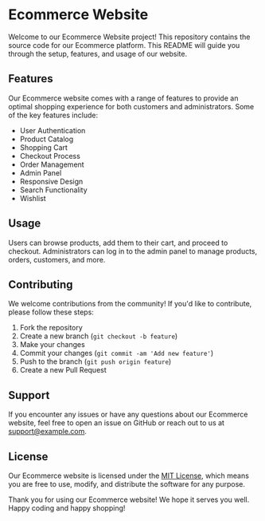 # Ecommerce Website

Welcome to our Ecommerce Website project! This repository contains the source code for our Ecommerce platform. This README will guide you through the setup, features, and usage of our website.

## Features

Our Ecommerce website comes with a range of features to provide an optimal shopping experience for both customers and administrators. Some of the key features include:

- User Authentication
- Product Catalog
- Shopping Cart
- Checkout Process
- Order Management
- Admin Panel
- Responsive Design
- Search Functionality
- Wishlist

## Usage

Users can browse products, add them to their cart, and proceed to checkout. Administrators can log in to the admin panel to manage products, orders, customers, and more.

## Contributing

We welcome contributions from the community! If you'd like to contribute, please follow these steps:
1. Fork the repository
2. Create a new branch (`git checkout -b feature`)
3. Make your changes
4. Commit your changes (`git commit -am 'Add new feature'`)
5. Push to the branch (`git push origin feature`)
6. Create a new Pull Request

## Support

If you encounter any issues or have any questions about our Ecommerce website, feel free to open an issue on GitHub or reach out to us at [support@example.com](mailto:support@example.com).

## License

Our Ecommerce website is licensed under the [MIT License](LICENSE), which means you are free to use, modify, and distribute the software for any purpose.

Thank you for using our Ecommerce website! We hope it serves you well. Happy coding and happy shopping!
